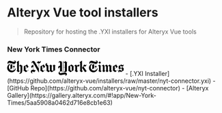 # Alteryx Vue tool installers
>Repository for hosting the .YXI installers for Alteryx Vue tools

### New York Times Connector
<img src='./assets/images/nyt-connector.png' height='36'>
- [.YXI Installer](https://github.com/alteryx-vue/installers/raw/master/nyt-connector.yxi)
- [GitHub Repo](https://github.com/alteryx-vue/nyt-connector)
- [Alteryx Gallery](https://gallery.alteryx.com/#!app/New-York-Times/5aa5908a0462d716e8cb1e63)
